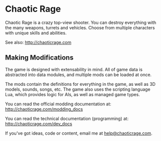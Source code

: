 Chaotic Rage
============

Chaotic Rage is a crazy top-view shooter.
You can destroy everything with the many weapons, turrets and vehicles.
Choose from multiple characters with unique skills and abilities.

See also:
  http://chaoticrage.com


Making Modifications
--------------------

The game is designed with extensability in mind. All of game data
is abstracted into data modules, and multiple mods can be loaded at once.

The mods contain the definitions for everything in the game,
as well as 3D models, sounds, songs, etc. The game also uses the scripting
language Lua, which provides logic for AIs, as well as managed game types.

You can read the official modding documentation at:
  http://chaoticrage.com/modding_docs
  
You can read the technical documentation (programming) at:
  http://chaoticrage.com/dev_docs

If you've got ideas, code or content, email me at help@chaoticrage.com.
